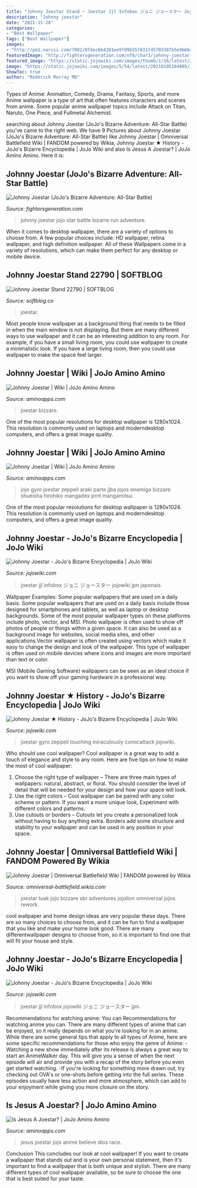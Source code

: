 ```yaml
---
title: "Johnny Joestar Stand ~ Joestar Jjl Infobox ジョニ ジョースター Jojowiki Jpn Japonais"
description: "Johnny joestar"
date: "2021-11-28"
categories:
- "Best Wallpaper"
tags: ["Best Wallpaper"]
images:
- "http://pm1.narvii.com/7082/0f4ec6b4281ee9f09b55f831fd5703387b5e9b66r1-400-550v2_00.jpg"
featuredImage: "http://fightersgeneration.com/nf8/char3/johnny-joestar-allstarbattle-concept-art.png"
featured_image: "https://static.jojowiki.com/images/thumb/1/16/latest/20210717210919/Johnny_moves_towards_Gyro.jpg/400px-Johnny_moves_towards_Gyro.jpg"
image: "https://static.jojowiki.com/images/5/54/latest/20210105164805/Johnny_Joestar_JJL_Infobox_Manga.png"
ShowToc: true
author: "Roderick Murray MD"
---
```



Types of Anime: Animation, Comedy, Drama, Fantasy, Sports, and more
Anime wallpaper is a type of art that often features characters and scenes from anime. Some popular anime wallpaper topics include Attack on Titan, Naruto, One Piece, and Fullmetal Alchemist.

	

		
searching about Johnny Joestar (JoJo&#039;s Bizarre Adventure: All-Star Battle) you've came to the right web. We have 9 Pictures about Johnny Joestar (JoJo&#039;s Bizarre Adventure: All-Star Battle) like Johnny Joestar | Omniversal Battlefield Wiki | FANDOM powered by Wikia, Johnny Joestar ★ History - JoJo&#039;s Bizarre Encyclopedia | JoJo Wiki and also Is Jesus A Joestar? | JoJo Amino Amino. Here it is:
		
    
## Johnny Joestar (JoJo&#039;s Bizarre Adventure: All-Star Battle)

<img loading=lazy src="http://fightersgeneration.com/nf8/char3/johnny-joestar-allstarbattle-concept-art.png" onerror="this.onerror=null;this.src='https://tse3.mm.bing.net/th?id=OIP.NMGdYcPkEvczvJmPz2YzBwHaEb&amp;pid=15.1';" alt="Johnny Joestar (JoJo&#039;s Bizarre Adventure: All-Star Battle)">

_Source: fightersgeneration.com_

>johnny joestar jojo star battle bizarre run adventure. 

	

When it comes to desktop wallpaper, there are a variety of options to choose from. A few popular choices include: HD wallpaper, retina wallpaper, and high definition wallpaper. All of these Wallpapers come in a variety of resolutions, which can make them perfect for any desktop or mobile device. 

    
## Johnny Joestar Stand 22790 | SOFTBLOG

<img loading=lazy src="http://i.imgur.com/C3M40IM.png?1" onerror="this.onerror=null;this.src='https://tse4.mm.bing.net/th?id=OIP.ASFd6ttDs3d1s7Wf5YqSigDAEs&amp;pid=15.1';" alt="Johnny Joestar Stand 22790 | SOFTBLOG">

_Source: softblog.co_

>joestar. 

	

Most people know wallpaper as a background thing that needs to be filled in when the main window is not displaying. But there are many different ways to use wallpaper and it can be an interesting addition to any room. For example, if you have a small living room, you could use wallpaper to create a minimalistic look. If you have a large living room, then you could use wallpaper to make the space feel larger.

    
## Johnny Joestar | Wiki | JoJo Amino Amino

<img loading=lazy src="http://pm1.narvii.com/7082/0f4ec6b4281ee9f09b55f831fd5703387b5e9b66r1-400-550v2_00.jpg" onerror="this.onerror=null;this.src='https://tse2.mm.bing.net/th?id=OIP.7zk3OmlTOtIj8QYIc2_LCgAAAA&amp;pid=15.1';" alt="Johnny Joestar | Wiki | JoJo Amino Amino">

_Source: aminoapps.com_

>joestar bizzare. 

	

One of the most popular resolutions for desktop wallpaper is 1280x1024. This resolution is commonly used on laptops and moderndesktop computers, and offers a great image quality.

    
## Johnny Joestar | Wiki | JoJo Amino Amino

<img loading=lazy src="https://pm1.narvii.com/7082/e98619b247a069784f61e92496852eeca39fb2e7r1-621-1024v2_hq.jpg" onerror="this.onerror=null;this.src='https://tse4.mm.bing.net/th?id=OIP.yxM5uUhKXetd2tL24hvttAHaMN&amp;pid=15.1';" alt="Johnny Joestar | Wiki | JoJo Amino Amino">

_Source: aminoapps.com_

>jojo gyro joestar zeppeli araki parte jjba jojos enemigo bizzare shueisha hirohiko mangadex prnt mangamitsu. 

	

One of the most popular resolutions for desktop wallpaper is 1280x1024. This resolution is commonly used on laptops and moderndesktop computers, and offers a great image quality.

    
## Johnny Joestar - JoJo&#039;s Bizarre Encyclopedia | JoJo Wiki

<img loading=lazy src="https://static.jojowiki.com/images/5/54/latest/20210105164805/Johnny_Joestar_JJL_Infobox_Manga.png" onerror="this.onerror=null;this.src='https://tse1.mm.bing.net/th?id=OIP.NC6hfRHdGzHrpyRDFEcMRgHaKG&amp;pid=15.1';" alt="Johnny Joestar - JoJo&#039;s Bizarre Encyclopedia | JoJo Wiki">

_Source: jojowiki.com_

>joestar jjl infobox ジョニ ジョースター jojowiki jpn japonais. 

	

Wallpaper Examples: Some popular wallpapers that are used on a daily basis.
Some popular wallpapers that are used on a daily basis include those designed for smartphones and tablets, as well as laptop or desktop backgrounds. Some of the most popular wallpaper types on these platforms include photo, vector, and MSI. 
Photo wallpaper is often used to show off photos of people or things within a given space. It can also be used as a background image for websites, social media sites, and other applications.Vector wallpaper is often created using vectors which make it easy to change the design and look of the wallpaper. This type of wallpaper is often used on mobile devices where icons and images are more important than text or color. 

MSI (Mobile Gaming Software) wallpapers can be seen as an ideal choice if you want to show off your gaming hardware in a professional way.

    
## Johnny Joestar ★ History - JoJo&#039;s Bizarre Encyclopedia | JoJo Wiki

<img loading=lazy src="https://static.jojowiki.com/images/thumb/1/16/latest/20210717210919/Johnny_moves_towards_Gyro.jpg/400px-Johnny_moves_towards_Gyro.jpg" onerror="this.onerror=null;this.src='https://tse3.mm.bing.net/th?id=OIP.RVzDnw03KEu6jHc8CXItYQAAAA&amp;pid=15.1';" alt="Johnny Joestar ★ History - JoJo&#039;s Bizarre Encyclopedia | JoJo Wiki">

_Source: jojowiki.com_

>joestar gyro zeppeli touching miraculously comicattack jojowiki. 

	

Who should use cool wallpaper?
Cool wallpaper is a great way to add a touch of elegance and style to any room. Here are five tips on how to make the most of cool wallpaper: 
1) Choose the right type of wallpaper – There are three main types of wallpapers: natural, abstract, or floral. You should consider the level of detail that will be needed for your design and how your space will look. 
2) Use the right colors – Cool wallpaper can be paired with any color scheme or pattern. If you want a more unique look, Experiment with different colors and patterns. 
3) Use cutouts or borders – Cutouts let you create a personalized look without having to buy anything extra. Borders add some structure and stability to your wallpaper and can be used in any position in your space.

    
## Johnny Joestar | Omniversal Battlefield Wiki | FANDOM Powered By Wikia

<img loading=lazy src="https://vignette.wikia.nocookie.net/omniversal-battlefield/images/6/68/IMG_0450.jpg/revision/latest?cb=20180116121751" onerror="this.onerror=null;this.src='https://tse2.mm.bing.net/th?id=OIP.ocIiWqJ15STkib8EuwiGtAHaKd&amp;pid=15.1';" alt="Johnny Joestar | Omniversal Battlefield Wiki | FANDOM powered by Wikia">

_Source: omniversal-battlefield.wikia.com_

>joestar tusk jojo bizzare sbr adventures jojolion omniversal jojos rework. 

	

cool wallpaper and home design ideas are very popular these days. There are so many choices to choose from, and it can be fun to find a wallpaper that you like and make your home look good. There are many differentwallpaper designs to choose from, so it is important to find one that will fit your house and style.

    
## Johnny Joestar - JoJo&#039;s Bizarre Encyclopedia | JoJo Wiki

<img loading=lazy src="https://static.jojowiki.com/images/thumb/5/54/latest/20210105164805/Johnny_Joestar_JJL_Infobox_Manga.png/600px-Johnny_Joestar_JJL_Infobox_Manga.png" onerror="this.onerror=null;this.src='https://tse4.mm.bing.net/th?id=OIP.mK5GLZajKs3Bo-VG_ZVKwAHaKG&amp;pid=15.1';" alt="Johnny Joestar - JoJo&#039;s Bizarre Encyclopedia | JoJo Wiki">

_Source: jojowiki.com_

>joestar jjl infobox jojowiki ジョニ ジョースター jpn. 

	

Recommendations for watching anime: You can
Recommendations for watching anime you can. There are many different types of anime that can be enjoyed, so it really depends on what you're looking for in an anime. While there are some general tips that apply to all types of Anime, here are some specific recommendations for those who enjoy the genre of Anime: 
-Watching a new show immediately after its release is always a great way to start an AnimeWalker day. This will give you a sense of when the next episode will air and provide you with a recap of the story before you even get started watching. 
-If you're looking for something more drawn out, try checking out OVA's or one-shots before getting into the full series. These episodes usually have less action and more atmosphere, which can add to your enjoyment while giving you more closure on the story.

    
## Is Jesus A Joestar? | JoJo Amino Amino

<img loading=lazy src="http://pm1.narvii.com/6193/7415c9ac3093f0c104a19247b33e57b2e99b7cf7_00.jpg" onerror="this.onerror=null;this.src='https://tse2.mm.bing.net/th?id=OIP.JK48RUBdp-l7AlI_TcofsAAAAA&amp;pid=15.1';" alt="Is Jesus A Joestar? | JoJo Amino Amino">

_Source: aminoapps.com_

>jesus joestar jojo anime believe dios race. 

	

Conclusion
This concludes our look at cool wallpaper! If you want to create a wallpaper that stands out and is your own personal statement, then it's important to find a wallpaper that is both unique and stylish. There are many different types of cool wallpaper available, so be sure to choose the one that is best suited for your taste.

